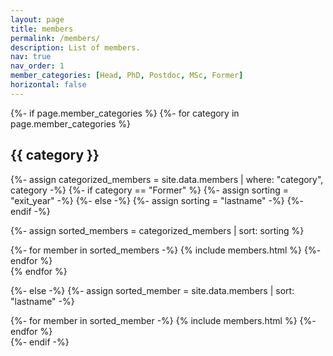 ```yaml
---
layout: page
title: members
permalink: /members/
description: List of members.
nav: true
nav_order: 1
member_categories: [Head, PhD, Postdoc, MSc, Former]
horizontal: false
---
```


<!-- pages/member.md -->
<div class="projects">
{%- if page.member_categories %}
  <!-- Display categorized members -->
  {%- for category in page.member_categories %}
  <h2 class="category">{{ category }}</h2>
  {%- assign categorized_members = site.data.members | where: "category", category -%}
  {%- if category == "Former" %}
    {%- assign sorting = "exit_year" -%}
  {%- else -%}
    {%- assign sorting = "lastname" -%}
  {%- endif -%}
  
  {%- assign sorted_members = categorized_members | sort: sorting  %}
  <!-- Generate cards for each project -->
  <div class="grid">
    {%- for member in sorted_members -%}
      {% include members.html %}
    {%- endfor %}
  </div>
  {% endfor %}

{%- else -%}
  {%- assign sorted_member = site.data.members | sort: "lastname"  -%}
  <!-- Generate cards for each project -->
  <div class="grid">
    {%- for member in sorted_member -%}
      {% include members.html %}
    {%- endfor %}
  </div>
{%- endif -%}
</div>

